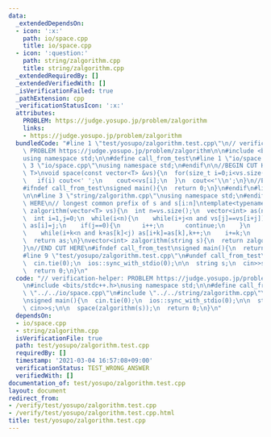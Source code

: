 ```yaml
---
data:
  _extendedDependsOn:
  - icon: ':x:'
    path: io/space.cpp
    title: io/space.cpp
  - icon: ':question:'
    path: string/zalgorithm.cpp
    title: string/zalgorithm.cpp
  _extendedRequiredBy: []
  _extendedVerifiedWith: []
  _isVerificationFailed: true
  _pathExtension: cpp
  _verificationStatusIcon: ':x:'
  attributes:
    PROBLEM: https://judge.yosupo.jp/problem/zalgorithm
    links:
    - https://judge.yosupo.jp/problem/zalgorithm
  bundledCode: "#line 1 \"test/yosupo/zalgorithm.test.cpp\"\n// verification-helper:\
    \ PROBLEM https://judge.yosupo.jp/problem/zalgorithm\n\n#include <bits/stdc++.h>\n\
    using namespace std;\n\n#define call_from_test\n#line 1 \"io/space.cpp\"\n\n#line\
    \ 3 \"io/space.cpp\"\nusing namespace std;\n#endif\n\n//BEGIN CUT HERE\ntemplate<typename\
    \ T>\nvoid space(const vector<T> &vs){\n  for(size_t i=0;i<vs.size();i++){\n \
    \   if(i) cout<<' ';\n    cout<<vs[i];\n  }\n  cout<<'\\n';\n}\n//END CUT HERE\n\
    #ifndef call_from_test\nsigned main(){\n  return 0;\n}\n#endif\n#line 1 \"string/zalgorithm.cpp\"\
    \n\n#line 3 \"string/zalgorithm.cpp\"\nusing namespace std;\n#endif\n//BEGIN CUT\
    \ HERE\n// longest common prefix of s and s[i:n]\ntemplate<typename T>\nvector<int>\
    \ zalgorithm(vector<T> vs){\n  int n=vs.size();\n  vector<int> as(n+1,0);\n  as[0]=n;\n\
    \  int i=1,j=0;\n  while(i<n){\n    while(i+j<n and vs[j]==vs[i+j]) j++;\n   \
    \ as[i]=j;\n    if(j==0){\n      i++;\n      continue;\n    }\n    int k=1;\n\
    \    while(i+k<n and k+as[k]<j) as[i+k]=as[k],k++;\n    i+=k;\n    j-=k;\n  }\n\
    \  return as;\n}\nvector<int> zalgorithm(string s){\n  return zalgorithm(vector<char>(s.begin(),s.end()));\n\
    }\n//END CUT HERE\n#ifndef call_from_test\nsigned main(){\n  return 0;\n}\n#endif\n\
    #line 9 \"test/yosupo/zalgorithm.test.cpp\"\n#undef call_from_test\n\nsigned main(){\n\
    \  cin.tie(0);\n  ios::sync_with_stdio(0);\n\n  string s;\n  cin>>s;\n\n  space(zalgorithm(s));\n\
    \  return 0;\n}\n"
  code: "// verification-helper: PROBLEM https://judge.yosupo.jp/problem/zalgorithm\n\
    \n#include <bits/stdc++.h>\nusing namespace std;\n\n#define call_from_test\n#include\
    \ \"../../io/space.cpp\"\n#include \"../../string/zalgorithm.cpp\"\n#undef call_from_test\n\
    \nsigned main(){\n  cin.tie(0);\n  ios::sync_with_stdio(0);\n\n  string s;\n \
    \ cin>>s;\n\n  space(zalgorithm(s));\n  return 0;\n}\n"
  dependsOn:
  - io/space.cpp
  - string/zalgorithm.cpp
  isVerificationFile: true
  path: test/yosupo/zalgorithm.test.cpp
  requiredBy: []
  timestamp: '2021-03-04 16:57:08+09:00'
  verificationStatus: TEST_WRONG_ANSWER
  verifiedWith: []
documentation_of: test/yosupo/zalgorithm.test.cpp
layout: document
redirect_from:
- /verify/test/yosupo/zalgorithm.test.cpp
- /verify/test/yosupo/zalgorithm.test.cpp.html
title: test/yosupo/zalgorithm.test.cpp
---
```

